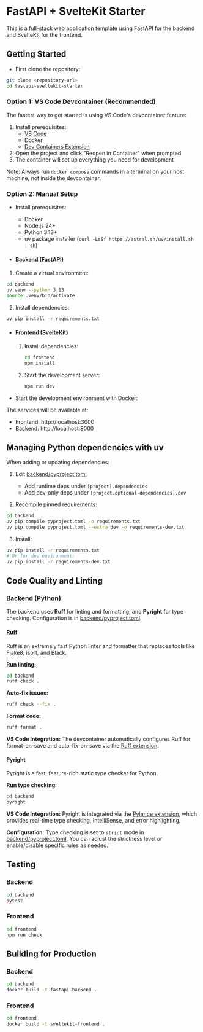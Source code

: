 # FastAPI + SvelteKit Starter

This is a full-stack web application template using FastAPI for the backend and SvelteKit for the frontend.

## Getting Started

- First clone the repository:
```bash
git clone <repository-url>
cd fastapi-sveltekit-starter
```

### Option 1: VS Code Devcontainer (Recommended)

The fastest way to get started is using VS Code's devcontainer feature:

1. Install prerequisites:
   - [VS Code](https://code.visualstudio.com/)
   - Docker
   - [Dev Containers Extension](https://marketplace.visualstudio.com/items?itemName=ms-vscode-remote.remote-containers)
2. Open the project and click "Reopen in Container" when prompted
3. The container will set up everything you need for development

Note: Always run `docker compose` commands in a terminal on your host machine, not inside the devcontainer.

### Option 2: Manual Setup

- Install prerequisites:
    - Docker
    - Node.js 24+
    - Python 3.13+
    - uv package installer (`curl -LsSf https://astral.sh/uv/install.sh | sh`)

- #### Backend (FastAPI)

1. Create a virtual environment:
```bash
cd backend
uv venv --python 3.13
source .venv/bin/activate
```

2. Install dependencies:
```bash
uv pip install -r requirements.txt
```

- #### Frontend (SvelteKit)

    1. Install dependencies:
        ```bash
        cd frontend
        npm install
        ```

    2. Start the development server:
        ```bash
        npm run dev
        ```

-  Start the development environment with Docker:

The services will be available at:
- Frontend: http://localhost:3000
- Backend: http://localhost:8000

## Managing Python dependencies with uv

When adding or updating dependencies:

1. Edit [backend/pyproject.toml](backend/pyproject.toml)
   - Add runtime deps under `[project].dependencies`
   - Add dev-only deps under `[project.optional-dependencies].dev`

2. Recompile pinned requirements:
```bash
cd backend
uv pip compile pyproject.toml -o requirements.txt
uv pip compile pyproject.toml --extra dev -o requirements-dev.txt
```

3. Install:
```bash
uv pip install -r requirements.txt
# Or for dev environment:
uv pip install -r requirements-dev.txt
```

## Code Quality and Linting

### Backend (Python)

The backend uses **Ruff** for linting and formatting, and **Pyright** for type checking. Configuration is in [backend/pyproject.toml](backend/pyproject.toml).

#### Ruff

Ruff is an extremely fast Python linter and formatter that replaces tools like Flake8, isort, and Black.

**Run linting:**
```bash
cd backend
ruff check .
```

**Auto-fix issues:**
```bash
ruff check --fix .
```

**Format code:**
```bash
ruff format .
```

**VS Code Integration:**
The devcontainer automatically configures Ruff for format-on-save and auto-fix-on-save via the [Ruff extension](https://marketplace.visualstudio.com/items?itemName=charliermarsh.ruff).

#### Pyright

Pyright is a fast, feature-rich static type checker for Python.

**Run type checking:**
```bash
cd backend
pyright
```

**VS Code Integration:**
Pyright is integrated via the [Pylance extension](https://marketplace.visualstudio.com/items?itemName=ms-python.vscode-pylance), which provides real-time type checking, IntelliSense, and error highlighting.

**Configuration:**
Type checking is set to `strict` mode in [backend/pyproject.toml](backend/pyproject.toml). You can adjust the strictness level or enable/disable specific rules as needed.

## Testing

### Backend
```bash
cd backend
pytest
```

### Frontend
```bash
cd frontend
npm run check
```

## Building for Production

### Backend
```bash
cd backend
docker build -t fastapi-backend .
```

### Frontend
```bash
cd frontend
docker build -t sveltekit-frontend .
```
